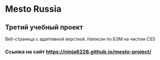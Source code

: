 # Mesto Russia
## Третий учебный проект 
Веб-страница с адаптивной версткой. 
Написан по БЭМ на чистом CSS
### Ссылка на сайт https://ninja6228.github.io/mesto-project/
